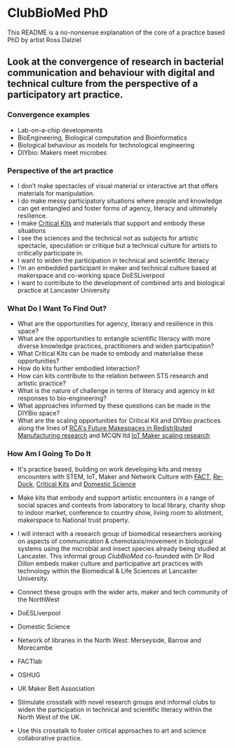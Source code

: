 # ClubBioMed PhD
This README is a no-nonsense explanation of the core of a practice based PhD by artist Ross Dalziel

## Look at the convergence of research in bacterial communication and behaviour with digital and technical culture from the perspective of a participatory art practice.

### Convergence examples

 * Lab-on-a-chip developments
 * BioEngineering, Biological computation and Bioinformatics
 * Biological behaviour as models for technological engineering
 * DIYbio: Makers meet microbes 

### Perspective of the art practice

 * I don’t make spectacles of visual material or interactive art that offers materials for manipulation.
 * I do make messy participatory situations where people and knowledge can get entangled and foster forms of agency, literacy and ultimately resilience.
 * I make [Critical Kits](http://kits.re-dock.org/) and materials that support and embody these situations
 * I see the sciences and the technical not as subjects for artistic spectacle, speculation or critique but a technical culture for artists to critically participate in.
 * I want to widen the participation in technical and scientific literacy
 * I’m an embedded participant in maker and technical culture based at makerspace and co-working space DoESLiverpool
* I want to contribute to the development of combined arts and biological practice at Lancaster University

### What Do I Want To Find Out?

 * What are the opportunities for agency, literacy and resilience in this space? 
 * What are the opportunities to entangle scientific literacy with more diverse knowledge practices, practitioners and widen participation?
 * What Critical Kits can be made to embody and materialise these opportunities?
 * How do kits further embodied interaction?
 * How can kits contribute to the relation between STS research and artistic practice?
 * What is the nature of challenge in terms of literacy and agency in kit responses to bio-engineering?
 * What approaches informed by these questions can be made in the DIYBio space?
 * What are the scaling opportunities for Critical Kit and DIYbio practices along the lines of [RCA's Future Makespaces in Redistributed Manufacturing research](http://futuremakespaces.rca.ac.uk/) and MCQN ltd [IoT Maker scaling research](https://indie.mcqn.com/)

### How Am I Going To Do It

 * It's practice based, building on work developing kits and messy encounters with STEM, IoT, Maker and Network Culture with [FACT](http://fact.co.uk/), [Re-Dock](http://re-dock.org/), [Critical Kits](http://kits.re-dock.org/) and [Domestic Science](http://domesticscience.org.uk)
 * Make kits that embody and support artistic encounters in a range of social spaces and contexts from laboratory to local library, charity shop to indoor market, conference to country show, living room to allotment, makerspace to National trust property.
 * I will interact with a research group of biomedical researchers working on aspects of communication & chemotaxis/movement in biological systems using the  microbial and insect species already being studied at Lancaster. This informal group *ClubBioMed* co-founded with Dr Rod Dillon embeds maker culture and participative art practices with technology within the Biomedical & Life Sciences at Lancaster University.

 * Connect these groups with the wider arts, maker and tech community of the NorthWest
  * DoESLiverpool
  * Domestic Science
  * Network of libraries in the North West: Merseyside, Barrow and Morecambe 
  * FACTlab
  * OSHUG
  * UK Maker Belt Association
 
 * Stimulate crosstalk with novel research groups and informal clubs to widen the participation in technical and scientific literacy within the North West of the UK. 
 * Use this crosstalk to foster critical approaches to art and science collaborative practice. 
 
